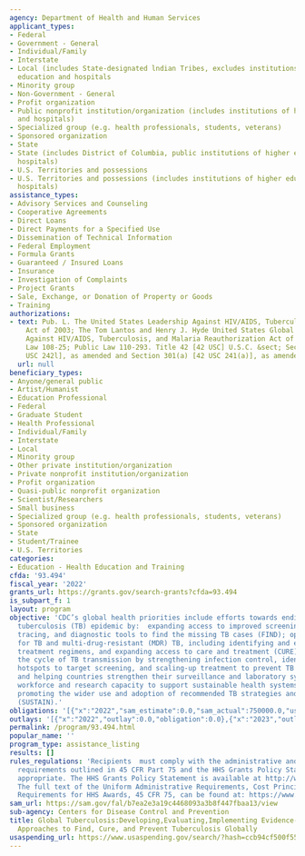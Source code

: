 ```yaml
---
agency: Department of Health and Human Services
applicant_types:
- Federal
- Government - General
- Individual/Family
- Interstate
- Local (includes State-designated lndian Tribes, excludes institutions of higher
  education and hospitals
- Minority group
- Non-Government - General
- Profit organization
- Public nonprofit institution/organization (includes institutions of higher education
  and hospitals)
- Specialized group (e.g. health professionals, students, veterans)
- Sponsored organization
- State
- State (includes District of Columbia, public institutions of higher education and
  hospitals)
- U.S. Territories and possessions
- U.S. Territories and possessions (includes institutions of higher education and
  hospitals)
assistance_types:
- Advisory Services and Counseling
- Cooperative Agreements
- Direct Loans
- Direct Payments for a Specified Use
- Dissemination of Technical Information
- Federal Employment
- Formula Grants
- Guaranteed / Insured Loans
- Insurance
- Investigation of Complaints
- Project Grants
- Sale, Exchange, or Donation of Property or Goods
- Training
authorizations:
- text: Pub. L. The United States Leadership Against HIV/AIDS, Tuberculosis and Malaria
    Act of 2003; The Tom Lantos and Henry J. Hyde United States Global Leadership
    Against HIV/AIDS, Tuberculosis, and Malaria Reauthorization Act of 2008, Public
    Law 108-25; Public Law 110-293. Title 42 [42 USC] U.S.C. &sect; Section 307 [42
    USC 242l], as amended and Section 301(a) [42 USC 241(a)], as amended.
  url: null
beneficiary_types:
- Anyone/general public
- Artist/Humanist
- Education Professional
- Federal
- Graduate Student
- Health Professional
- Individual/Family
- Interstate
- Local
- Minority group
- Other private institution/organization
- Private nonprofit institution/organization
- Profit organization
- Quasi-public nonprofit organization
- Scientist/Researchers
- Small business
- Specialized group (e.g. health professionals, students, veterans)
- Sponsored organization
- State
- Student/Trainee
- U.S. Territories
categories:
- Education - Health Education and Training
cfda: '93.494'
fiscal_year: '2022'
grants_url: https://grants.gov/search-grants?cfda=93.494
is_subpart_f: 1
layout: program
objective: 'CDC’s global health priorities include efforts towards ending the global
  tuberculosis (TB) epidemic by:  expanding access to improved screening, contact
  tracing, and diagnostic tools to find the missing TB cases (FIND); optimizing treatment
  for TB and multi-drug-resistant (MDR) TB, including identifying and evaluating better
  treatment regimens, and expanding access to care and treatment (CURE); breaking
  the cycle of TB transmission by strengthening infection control, identifying TB
  hotspots to target screening, and scaling-up treatment to prevent TB (PREVENT);
  and helping countries strengthen their surveillance and laboratory systems, and
  workforce and research capacity to support sustainable health systems including
  promoting the wider use and adoption of recommended TB strategies and guidelines
  (SUSTAIN).'
obligations: '[{"x":"2022","sam_estimate":0.0,"sam_actual":750000.0,"usa_spending_actual":750000.0},{"x":"2023","sam_estimate":1724866.0,"sam_actual":0.0,"usa_spending_actual":2724866.0},{"x":"2024","sam_estimate":3999999.0,"sam_actual":0.0,"usa_spending_actual":6489420.0}]'
outlays: '[{"x":"2022","outlay":0.0,"obligation":0.0},{"x":"2023","outlay":1110404.53,"obligation":3996215.0},{"x":"2024","outlay":0.0,"obligation":1950000.0}]'
permalink: /program/93.494.html
popular_name: ''
program_type: assistance_listing
results: []
rules_regulations: 'Recipients  must comply with the administrative and public policy
  requirements outlined in 45 CFR Part 75 and the HHS Grants Policy Statement, as
  appropriate. The HHS Grants Policy Statement is available at http://www.hhs.gov/sites/default/files/grants/grants/policies-regulations/hhsgps107.pdf.
  The full text of the Uniform Administrative Requirements, Cost Principles, and Audit
  Requirements for HHS Awards, 45 CFR 75, can be found at: https://www.ecfr.gov/current/title-45/subtitle-A/subchapter-A/part-75'
sam_url: https://sam.gov/fal/b7ea2e3a19c4468093a3b8f447fbaa13/view
sub-agency: Centers for Disease Control and Prevention
title: Global Tuberculosis:Developing,Evaluating,Implementing Evidence-based and Innovative
  Approaches to Find, Cure, and Prevent Tuberculosis Globally
usaspending_url: https://www.usaspending.gov/search/?hash=ccb94cf500f559a085865cea24062b84
---
```

